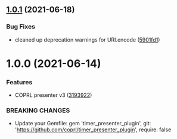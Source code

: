 ## [1.0.1](https://github.com/coprl/timer_presenter_plugin/compare/v1.0.0...v1.0.1) (2021-06-18)


### Bug Fixes

* cleaned up deprecation warnings for URI.encode ([5901fd1](https://github.com/coprl/timer_presenter_plugin/commit/5901fd1a368ae7b293c0b87f58ebd01a24a38573))

# 1.0.0 (2021-06-14)


### Features

* COPRL presenter v3 ([3193922](https://github.com/coprl/timer_presenter_plugin/commit/319392281f17875cbe69aaeb8b5ac26ec78fc7bf))


### BREAKING CHANGES

* Update your Gemfile: gem 'timer_presenter_plugin', git: 'https://github.com/coprl/timer_presenter_plugin', require: false

